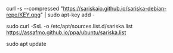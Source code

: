 curl -s --compressed "https://sariskaio.github.io/sariska-debian-repo/KEY.gpg" | sudo apt-key add -


sudo curl -SsL -o /etc/apt/sources.list.d/sariska.list https://assafmo.github.io/ppa/ubuntu/sariska.list


sudo apt update

